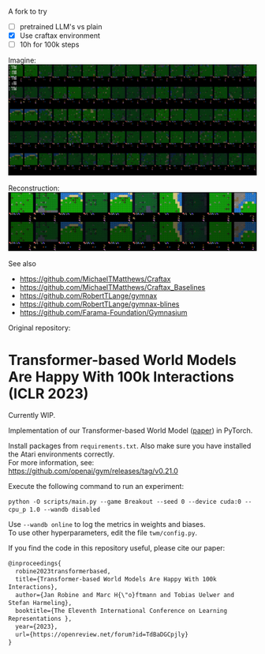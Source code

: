 A fork to try
- [ ] pretrained LLM's vs plain
- [x] Use craftax environment
- [ ] 10h for 100k steps

Imagine:
![](doc/img/imagine_24_54a2878d2207ca4311e5.png)

Reconstruction:
![](doc/img/recons_24_72a0546d4a140898b44d.png)


See also
- https://github.com/MichaelTMatthews/Craftax
- https://github.com/MichaelTMatthews/Craftax_Baselines
- https://github.com/RobertTLange/gymnax
- https://github.com/RobertTLange/gymnax-blines
- https://github.com/Farama-Foundation/Gymnasium

Original repository:
# Transformer-based World Models Are Happy With 100k Interactions (ICLR 2023)

Currently WIP.

Implementation of our Transformer-based World Model ([paper](https://openreview.net/pdf?id=TdBaDGCpjly)) in PyTorch.

Install packages from `requirements.txt`. Also make sure you have installed the Atari environments correctly.  
For more information, see: https://github.com/openai/gym/releases/tag/v0.21.0

Execute the following command to run an experiment:  
```
python -O scripts/main.py --game Breakout --seed 0 --device cuda:0 --cpu_p 1.0 --wandb disabled 
```

Use `--wandb online` to log the metrics in weights and biases.  
To use other hyperparameters, edit the file `twm/config.py`.

If you find the code in this repository useful, please cite our paper:
```
@inproceedings{
  robine2023transformerbased,
  title={Transformer-based World Models Are Happy With 100k Interactions},
  author={Jan Robine and Marc H{\"o}ftmann and Tobias Uelwer and Stefan Harmeling},
  booktitle={The Eleventh International Conference on Learning Representations },
  year={2023},
  url={https://openreview.net/forum?id=TdBaDGCpjly}
}
```
